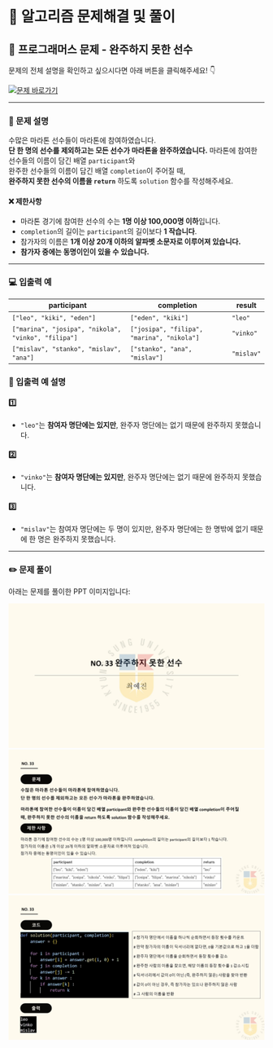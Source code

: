 # 🧩 알고리즘 문제해결 및 풀이

## 📘 프로그래머스 문제 - 완주하지 못한 선수

문제의 전체 설명을 확인하고 싶으시다면 아래 버튼을 클릭해주세요! 👇

[![문제 바로가기](https://img.shields.io/badge/문제%20바로가기-%230088CC?style=for-the-badge&logo=google-chrome&logoColor=white)](https://school.programmers.co.kr/learn/courses/30/lessons/42576)

---
### 📌 문제 설명

수많은 마라톤 선수들이 마라톤에 참여하였습니다.  
**단 한 명의 선수를 제외하고는 모든 선수가 마라톤을 완주하였습니다.**
마라톤에 참여한 선수들의 이름이 담긴 배열 `participant`와  
완주한 선수들의 이름이 담긴 배열 `completion`이 주어질 때,  
**완주하지 못한 선수의 이름을 `return`** 하도록 `solution` 함수를 작성해주세요.

#### ❌ 제한사항

- 마라톤 경기에 참여한 선수의 수는 **1명 이상 100,000명 이하**입니다.
- `completion`의 길이는 `participant`의 길이보다 **1 작습니다**.
- 참가자의 이름은 **1개 이상 20개 이하의 알파벳 소문자로 이루어져 있습니다.**
- **참가자 중에는 동명이인이 있을 수 있습니다.**

---
### 💻 입출력 예

| participant                                    | completion                            | result   |
|-----------------------------------------------|---------------------------------------|----------|
| `["leo", "kiki", "eden"]`                     | `["eden", "kiki"]`                   | `"leo"`  |
| `["marina", "josipa", "nikola", "vinko", "filipa"]` | `["josipa", "filipa", "marina", "nikola"]` | `"vinko"` |
| `["mislav", "stanko", "mislav", "ana"]`       | `["stanko", "ana", "mislav"]`        | `"mislav"` |

### 📖 입출력 예 설명

#### 1️⃣
- `"leo"`는 **참여자 명단에는 있지만**, 완주자 명단에는 없기 때문에 완주하지 못했습니다.

#### 2️⃣
- `"vinko"`는 **참여자 명단에는 있지만**, 완주자 명단에는 없기 때문에 완주하지 못했습니다.

#### 3️⃣
- `"mislav"`는 참여자 명단에는 두 명이 있지만, 완주자 명단에는 한 명밖에 없기 때문에 한 명은 완주하지 못했습니다.

---

### ✏️ 문제 풀이

아래는 문제를 풀이한 PPT 이미지입니다:  

![문제 풀이](./img/1.jpg)
![문제 풀이](./img/2.jpg)
![문제 풀이](./img/3.jpg)
